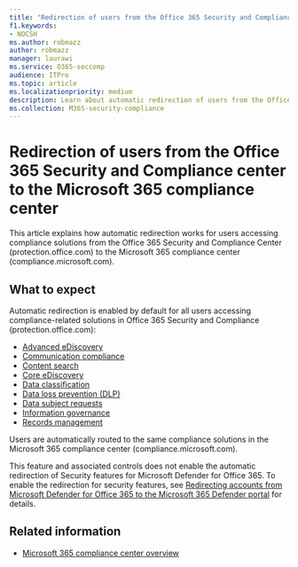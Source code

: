 ```yaml
---
title: "Redirection of users from the Office 365 Security and Compliance center to the Microsoft 365 compliance center"
f1.keywords:
- NOCSH
ms.author: robmazz
author: robmazz
manager: laurawi
ms.service: O365-seccomp
audience: ITPro
ms.topic: article
ms.localizationpriority: medium
description: Learn about automatic redirection of users from the Office 365 Security and Compliance center users to the Microsoft 365 compliance center.
ms.collection: M365-security-compliance
---
```


# Redirection of users from the Office 365 Security and Compliance center to the Microsoft 365 compliance center

This article explains how automatic redirection works for users accessing compliance solutions from the Office 365 Security and Compliance Center (protection.office.com) to the Microsoft 365 compliance center (compliance.microsoft.com).

## What to expect

Automatic redirection is enabled by default for all users accessing compliance-related solutions in Office 365 Security and Compliance (protection.office.com):

- [Advanced eDiscovery](overview-ediscovery-20.md)
- [Communication compliance](communication-compliance.md)
- [Content search](search-for-content.md)
- [Core eDiscovery](get-started-core-ediscovery.md)
- [Data classification](data-classification-overview.md)
- [Data loss prevention (DLP)](dlp-learn-about-dlp.md)
- [Data subject requests](/compliance/regulatory/gdpr-manage-gdpr-data-subject-requests-with-the-dsr-case-tool)
- [Information governance](manage-information-governance.md)
- [Records management](records-management.md)

Users are automatically routed to the same compliance solutions in the Microsoft 365 compliance center (compliance.microsoft.com).

This feature and associated controls does not enable the automatic redirection of Security features for Microsoft Defender for Office 365. To enable the redirection for security features, see [Redirecting accounts from Microsoft Defender for Office 365 to the Microsoft 365 Defender portal](/microsoft-365/security/defender/microsoft-365-security-mdo-redirection) for details.

## Related information

- [Microsoft 365 compliance center overview](/microsoft-365/compliance/microsoft-365-compliance-center)
